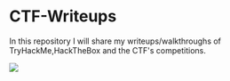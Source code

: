 # CTF-Writeups

In this repository I will share my writeups/walkthroughs of TryHackMe,HackTheBox and the CTF's competitions.


[<img src="https://i.imgur.com/dJmO3AX.png"/>](https://github.com/AbdullahRizwan101/CTF-Writeups/tree/master/TryHackMe)<br/>
[<imgr src="https://i.imgur.com/qunjtjU.jpg"/>](https://github.com/AbdullahRizwan101/CTF-Writeups/tree/master/BsidesBOS%20CTF%202020)
